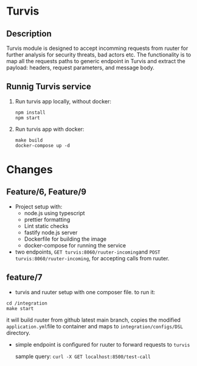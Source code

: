# Turvis

## Description
Turvis module is designed to accept incomming requests from ruuter for further analysis for security threats, bad actors etc.
The functionality is to map all the requests paths to generic endpoint in Turvis and extract the payload: headers, request parameters, and message body.

## Runnig Turvis service
1. Run turvis app locally, without docker:
   ```
   npm install
   npm start
   ```
2. Run turvis app with docker:
   ```
   make build
   docker-compose up -d
   ```

# Changes
## Feature/6, Feature/9
- Project setup with: 
  - node.js using typescript
  - prettier formatting
  - Lint static checks
  - fastify node.js server
  - Dockerfile for building the image
  - docker-compose for running the service
- two endpoints, `GET turvis:8060/ruuter-incoming`and `POST turvis:8060/ruuter-incoming`, for accepting calls from ruuter.

## feature/7
- turvis and ruuter setup with one composer file. to run it:  


```
cd /integration
make start
```

   it will build ruuter from github latest main branch, copies the modified `application.yml`file to container and maps to `integration/configs/DSL` directory.
- simple endpoint is configured for ruuter to forward requests to `turvis`
  
  sample query: `curl -X GET localhost:8500/test-call`